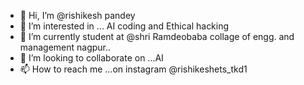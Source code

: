 - 👋 Hi, I’m @rishikesh pandey
- 👀 I’m interested in ... AI coding and Ethical hacking
- 🌱 I’m currently student at @shri Ramdeobaba collage of engg. and management nagpur..
- 💞️ I’m looking to collaborate on ...AI 
- 📫 How to reach me ...on instagram @rishikeshets_tkd1

<!---
rockker123/rockker123 is a ✨ special ✨ repository because its `README.md` (this file) appears on your GitHub profile.
You can click the Preview link to take a look at your changes.
--->
